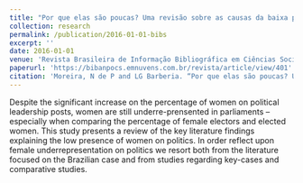 ```yaml
---
title: "Por que elas são poucas? Uma revisão sobre as causas da baixa presença de mulheres no Congresso brasileiro"
collection: research
permalink: /publication/2016-01-01-bibs
excerpt: ''
date: 2016-01-01
venue: 'Revista Brasileira de Informação Bibliográfica em Ciências Sociais'
paperurl: 'https://bibanpocs.emnuvens.com.br/revista/article/view/401'
citation: 'Moreira, N de P and LG Barberia. “Por que elas são poucas? Uma revisão sobre as causas da baixa presença de mulheres no Congresso brasileiro”. Revista Brasileira de Informação Bibliográfica em Ciências Sociais 79 (2016): 38–56.'
---
```


Despite the significant increase on the percentage of women on political leadership posts, women are still underre-prensented in parliaments – especially when comparing the percentage of female electors and elected women. This study presents a review of the key literature findings explaining the low presence of women on politics. In order reflect upon female underrepresentation on politics we resort both from the literature focused on the Brazilian case and from studies regarding key-cases and comparative studies. 

